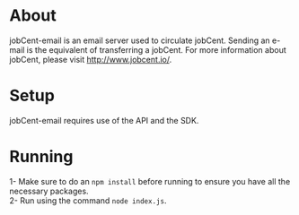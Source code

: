 # About
jobCent-email is an email server used to circulate jobCent. Sending an e-mail is the equivalent of transferring a jobCent. For more information about jobCent, please visit http://www.jobcent.io/.


# Setup
jobCent-email requires use of the API and the SDK.

# Running
1- Make sure to do an ```npm install``` before running to ensure you have all the necessary packages. <br/>
2- Run using the command ```node index.js```. <br/>
